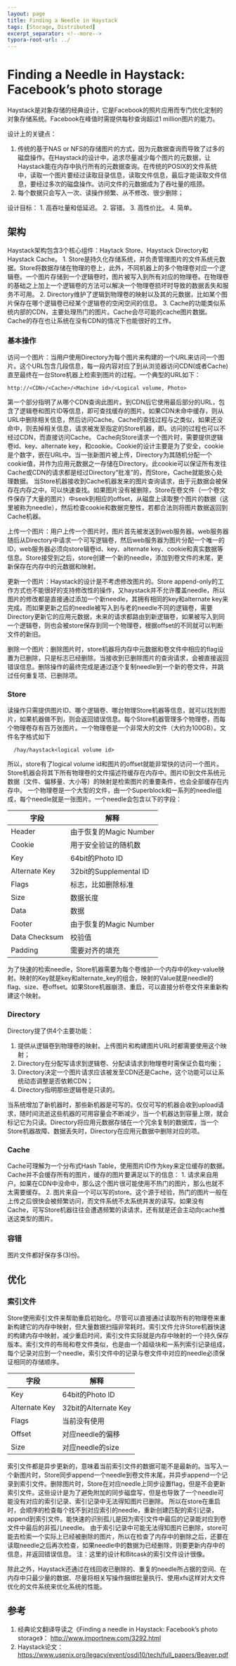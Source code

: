 ```yaml
---
layout: page
title: Finding a Needle in Haystack
tags: [Storage, Distributed]
excerpt_separator: <!--more-->
typora-root-url: ../
---
```



# Finding a Needle in Haystack: Facebook’s photo storage

Haystack是对象存储的经典设计，它是Facebook的照片应用而专门优化定制的对象存储系统。Facebook在峰值时需提供每秒查询超过1 million图片的能力。

设计上的关键点：
1. 传统的基于NAS or NFS的存储图片的方式，因为元数据查询而导致了过多的磁盘操作。在Haystack的设计中，追求尽量减少每个图片的元数据，让Haystack能在内存中执行所有的元数据查询。在传统的POSIX的文件系统中，读取一个图片要经过读取目录信息，读取文件信息，最后才能读取文件信息，要经过多次的磁盘操作。访问文件的元数据成为了吞吐量的瓶颈。
2. 每个数据只会写入一次、读操作频繁、从不修改、很少删除；

设计目标：
    1. 高吞吐量和低延迟。
    2. 容错。
    3. 高性价比。
    4. 简单。



## 架构

  Haystack架构包含3个核心组件：Haytack Store、Haystack Directory和Haystack Cache。
    1. Store是持久化存储系统，并负责管理图片的文件系统元数据。Store将数据存储在物理的卷上，此外，不同机器上的多个物理卷对应一个逻辑卷。一个图片存储到一个逻辑卷时，图片被写入到所有对应的物理卷。在物理卷的基础之上加上一个逻辑卷的方法可以解决一个物理卷损坏时导致的数据丢失和服务不可用。
    2. Directory维护了逻辑到物理卷的映射以及其的元数据，比如某个图片保存在哪个逻辑卷已经某个逻辑卷的空闲空间的信息。
    3. Cache的功能类似系统内部的CDN，主要处理热门的图片。Cache会尽可能的cache图片数据。Cache的存在也让系统在没有CDN的情况下也能很好的工作。



### 基本操作

访问一个图片：当用户使用Directory为每个图片来构建的一个URL来访问一个图片。这个URL包含几段信息，每一段内容对应了到从浏览器访问CDN(或者Cache)直至最终在一台Store机器上检索到图片的过程。一个典型的URL如下：
 ```
http://<CDN>/<Cache>/<Machine id>/<Logical volume, Photo>
 ```
第一个部分<CDN>指明了从哪个CDN查询此图片。到CDN后它使用最后部分的URL，包含了逻辑卷和图片ID等信息，即可查找缓存的图片。如果CDN未命中缓存，则从URL中删除<CDN>相关信息，然后访问Cache。Cache的查找过程与之类似，如果还没命中，则去掉<Cache>相关信息，请求被发至指定的Store机器，即<Machine id>。访问的过程也可以不经过CDN，而直接访问Cache。
Cache向Store请求一个图片时，需要提供逻辑卷id、key、alternate key，和cookie。Cookie的设计主要是为了安全，cookie是个数字，嵌在URL中。当一张新图片被上传，Directory为其随机分配一个cookie值，并作为应用元数据之一存储在Directory。此cookie可以保证所有发往Cache或CDN的请求都是经过Directory“批准”的，而Store，Cache就能放心处理数据。
当Store机器接收到Cache机器发来的图片查询请求，由于元数据会被保存在内存之中，可以快速查找。如果图片没有被删除，Store在卷文件（一个卷文件保存了大量的图片）中seek到相应的offset，从磁盘上读取整个图片的数据（这里被称为needle），然后检查cookie和数据完整性，若都合法则将图片数据返回到Cache机器。


上传一个图片：用户上传一个图片时，图片首先被发送到web服务器。web服务器随后从Directory中请求一个可写逻辑卷，然后web服务器为图片分配一个唯一的ID，web服务器必须向store辑卷id、key、alternate key、cookie和真实数据等信息。Store接受到之后，store创建一个新的needle，添加到卷文件的末尾，更新保存在内存中的元数据和映射。

更新一个图片：Haystack的设计是不考虑修改图片的。Store append-only的工作方式也不能很好的支持修改性的操作，又haystack并不允许覆盖needle，所以图片的修改都是直接通过添加一个新needle，其拥有相同的key和alternate key来完成。而如果更新之后的needle被写入到与老的needle不同的逻辑卷，需要Directory更新它的应用元数据，未来的请求都路由到新逻辑卷，如果被写入到同一个逻辑卷，则也会被store保存到同一个物理卷，根据offset的不同就可以判断文件的新旧。

删除一个图片：删除图片时，store机器将内存中元数据和卷文件中相应的flag设置为已删除，只是标志已经删除。当接收到已删除图片的查询请求，会被直接返回错误信息。删除操作的最终完成是通过逐个复制needle到一个新的卷文件，并跳过任何重复项、已删除项。



### Store

读操作只需提供图片ID、哪个逻辑卷、哪台物理Store机器等信息，就可以找到图片，如果机器做不到，则会返回错误信息。每个Store机器管理多个物理卷，而每个物理卷存有百万张图片。一个物理卷是一个非常大的文件（大约为100GB）。文件名字格式如下
```
  /hay/haystack<logical volume id>
```
所以，store有了logical volume id和图片的offset就能非常快的访问一个图片。Store机器会将其下所有物理卷的文件描述符缓存在内存中。图片ID到文件系统元数据（文件、偏移量、大小等）的映射是检索图片的重要条件，也会全部缓存在内存中。
一个物理卷是一个大型的文件，由一个Superblock和一系列的needle组成，每个needle就是一张图片。一个needle会包含以下的字段：

| 字段          | 解释                   |
| ------------- | ---------------------- |
| Header        | 由于恢复的Magic Number |
| Cookie        | 用于安全验证的随机数   |
| Key           | 64bit的Photo ID        |
| Alternate Key | 32bit的Supplemental ID |
| Flags         | 标志，比如删除标准     |
| Size          | 数据长度               |
| Data          | 数据                   |
| Footer        | 由于恢复的Magic Number |
| Data Checksum | 校验值                 |
| Padding       | 需要对齐的填充         |

为了快速的检索needle，Store机器需要为每个卷维护一个内存中的key-value映射。映射的Key就是key和alternate_key的组合，映射的Value就是needle的flag、size、卷offset。如果Store机器崩溃、重启，可以直接分析卷文件来重新构建这个映射。



### Directory

Directory提了供4个主要功能：

1. 提供从逻辑卷到物理卷的映射。上传图片和构建图片URL时都需要使用这个映射；
2. Directory在分配写请求到逻辑卷、分配读请求到物理卷时需保证负载均衡；
3. Directory决定一个图片请求应该被发至CDN还是Cache，这个功能可以让系统动态调整是否依赖CDN；
4. Directory指明那些逻辑卷是只读的。

当系统增加了新机器时，那些新机器是可写的。仅仅可写的机器会收到upload请求，随时间流逝这些机器的可用容量会不断减少，当一个机器达到容量上限，就会标记它为只读。Directory将应用元数据存储在一个冗余复制的数据库，当一个Store机器故障、数据丢失时，Directory在应用元数据中删除对应的项。



### Cache

Cache可理解为一个分布式Hash Table，使用图片ID作为key来定位缓存的数据。Cache并不会缓存所有的图片，缓存的图片要满足以下的信息：
    1. 请求来自用户。如果在CDN中没命中，那么这个图片很可能使用不热门的图片，那么也就不太需要缓存。
    2. 图片来自一个可以写的store。这个源于经验，热门的图片一般在上传之后很快会被频繁访问，而文件系统不太系统并发的读写。如果没有Cache，可写Store机器往往会遭遇频繁的读请求，还有就是还会主动向cache推送这类型的图片。



### 容错

  图片文件都好保存多(3)份。



## 优化

### 索引文件
  Store使用索引文件来帮助重启初始化。尽管可以直接通过读取所有的物理卷来重新构建它的内存中映射，但大量数据扫描非常耗时。索引文件允许Store机器快速的构建内存中映射，减少重启时间，索引文件实际就是内存中映射的一个持久保存版本。索引文件的布局和卷文件类似，也是由一个超级块和一系列索引记录组成，每个记录对应到一个needle，索引文件中的记录与卷文件中对应的needle必须保证相同的存储顺序。

| 字段          | 解释                 |
| ------------- | -------------------- |
| Key           | 64bit的Photo ID      |
| Alternate Key | 32bit的Alternate Key |
| Flags         | 当前没有使用         |
| Offset        | 对应needle的偏移     |
| Size          | 对应needle的size     |

索引文件都是异步更新的，意味着当前索引文件的数据可能不是最新的。当写入一个新图片时，Store同步append一个needle到卷文件末尾，并异步append一个记录到索引文件。删除图片时，Store在对应needle上同步设置flag，但是不会更新索引文件。这些设计是为了避免附加的同步磁盘写，但是也导致了一个needle可能没有对应的索引记录、索引记录中无法得知图片已删除。
所以在store在重启时，会顺序的检查每个找不到对应索引的needle，重新创建匹配的索引记录，append到索引文件。能快速的识别孤儿是因为索引文件中最后的记录能对应到卷文件中最后的非孤儿needle。
由于索引记录中可能无法得知图片已删除，store可能去检索一个实际上已经被删除的图片，所以在检查了内存中的删除之后，还要在读取needle之后再次检查，如果needle中的数据为已经删除，则要更新内存中的信息，并返回错误信息。
  注：这里的设计和Bitcask的索引文件设计很像。

除此之外，Haystack还通过在线回收已删除的、重复的needle所占据的空间、在内存中只最少量的数据、尽量将相关写操作捆绑批量执行、使用xfs这样对大文件优化的文件系统来优化系统的性能。



##  参考

1. 经典论文翻译导读之《Finding a needle in Haystack: Facebook’s photo storage》： http://www.importnew.com/3292.html
2. Haystack论文：https://www.usenix.org/legacy/event/osdi10/tech/full_papers/Beaver.pdf
